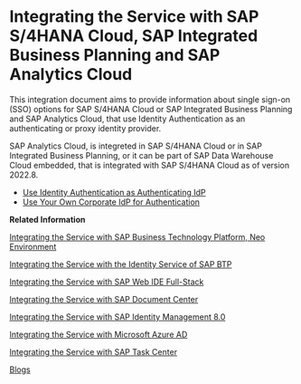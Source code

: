 <!-- loiodd61aea2845441c78ef082e1059f04b7 -->

# Integrating the Service with SAP S/4HANA Cloud, SAP Integrated Business Planning and SAP Analytics Cloud

This integration document aims to provide information about single sign-on \(SSO\) options for SAP S/4HANA Cloud or SAP Integrated Business Planning and SAP Analytics Cloud, that use Identity Authentication as an authenticating or proxy identity provider.



SAP Analytics Cloud, is integreted in SAP S/4HANA Cloud or in SAP Integrated Business Planning, or it can be part of SAP Data Warehouse Cloud embedded, that is integrated with SAP S/4HANA Cloud as of version 2022.8.



-   [Use Identity Authentication as Authenticating IdP](use-identity-authentication-as-authenticating-idp-2ff9a61.md)
-   [Use Your Own Corporate IdP for Authentication](use-your-own-corporate-idp-for-authentication-699edc9.md)

**Related Information**  


[Integrating the Service with SAP Business Technology Platform, Neo Environment](integrating-the-service-with-sap-business-technology-platform-neo-environment-fe84459.md#loiofe84459e688c43698591d3b9e1aac828 "SAP BTP acts as a service provider, and Identity Authentication acts as an identity provider in this setup.")

[Integrating the Service with the Identity Service of SAP BTP](integrating-the-service-with-the-identity-service-of-sap-btp-d5cd80c.md "The Identity service of SAP BTP enables you to delegate authentication to the Identity Authentication service. The Identity service automates the creation of OpenID Connect (OIDC) applications for the Identity Authentication service for each application the Identity service registers.")

[Integrating the Service with SAP Web IDE Full-Stack](integrating-the-service-with-sap-web-ide-full-stack-313f545.md#loio313f5456f3ab41ca925d555cda748f39 "You can use Identity Authentication as identity provider for SAP Web IDE Full-Stack.")

[Integrating the Service with SAP Document Center](integrating-the-service-with-sap-document-center-397683c.md#loio397683cff69d44c5bb2b38c76714c6ca "You can use Identity Authentication as identity provider for SAP Document Center.")

[Integrating the Service with SAP Identity Management 8.0](integrating-the-service-with-sap-identity-management-8-0-f44f931.md "")

[Integrating the Service with Microsoft Azure AD](integrating-the-service-with-microsoft-azure-ad-626b173.md "")

[Integrating the Service with SAP Task Center](integrating-the-service-with-sap-task-center-ab5e90e.md)

[Blogs](blogs-a89ca3e.md "Links to blogs and documents about integration scenarios with Identity Authentication.")

